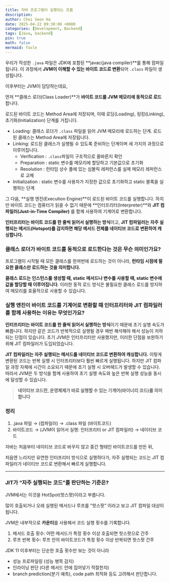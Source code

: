 ```yaml
---
title: 자바 프로그램이 실행되는 흐름
description:
author: Choi Seon Ha
date: 2025-04-22 09:30:00 +0800
categories: [Development, Backend]
tags: [Java, backend]
pin: true
math: false
mermaid: fasle
---
```


우리가 작성한 `.java` 파일은 JDK에 포함된 **javac(java compiler)**를 통해 컴파일됩니다. 이 과정에서 **JVM이 이해할 수 있는 바이트 코드로 변환**되어 `.class` 파일이 생성됩니다.

이후부터는 JVM이 담당하는데요,

먼저 **클래스 로더(Class Loader)**가 **바이트 코드를 JVM 메모리에 동적으로 로드**합니다.

로드된 바이트 코드는 Method Area에 저장되며, 이때 로딩(Loading), 링킹(Linking), 초기화(Initialization) 단계를 거칩니다.

- Loading: 클래스 로더가 `.class` 파일을 읽어 JVM 메모리에 로드하는 단계. 로드된 클래스는 Method Area에 저장됩니다.
- Linking: 로드된 클래스가 실행될 수 있도록 준비하는 단계이며 세 가지의 과정으로 이루어집니다.
  - Verification : `.class`파일이 구조적으로 올바른지 확인
  - Preparation : static 변수를 메모리에 할당하고 기본값으로 초기화
  - Resolution : 런타임 상수 풀에 있는 심볼릭 레퍼런스를 실제 메모리 레퍼런스로 교체
- Initialization : static 변수를 사용자가 지정한 값으로 초기화하고 static 블록을 실행하는 단계

그 다음, **실행 엔진(Execution Engine)**이 로드된 바이트 코드를 실행합니다. 하지만 바이트 코드는 컴퓨터가 읽을 수 없기 때문에 **인터프리터(Interpreter)**와 **JIT 컴파일러(Just-in-Time Compiler)** 를 함께 사용하여 기계어로 변환합니다.

**인터프리터는 바이트 코드를 한 줄씩 읽어서 실행하는 방식**이고, **JIT 컴파일러는 자주 실행되는 메서드(Hotspot)를 감지하면 해당 메서드 전체를 네이티브 코드로 변환하여 캐싱합니다.**

### 클래스 로더가 바이트 코드를 동적으로 로드한다는 것은 무슨 의미인가요?

프로그램이 시작될 때 모든 클래스를 한꺼번에 로드하는 것이 아니라, **런타임 시점에 필요한 클래스만 로드하는 것을 의미합니다.**

**클래스 로드는 인스턴스를 생성할 때, static 메서드나 변수를 사용할 때, static 변수에 값을 할당할 때 이루어집니다**. 이러한 동적 로드 방식은 불필요한 클래스 로드를 방지하여 메모리를 효율적으로 사용할 수 있습니다.

### 실행 엔진이 바이트 코드를 기계어로 변환할 때 인터프리터와 JIT 컴파일러를 함께 사용하는 이유는 무엇인가요?

**인터프리터는 바이트 코드를 한 줄씩 읽어서 실행하는 방식**이기 때문에 초기 실행 속도가 빠릅니다. 하지만 같은 코드가 반복적으로 실행될 경우 매번 해석해야 해서 성능이 저하되는 단점이 있습니다. 초기 JVM은 인터프리터만 사용했지만, 이러한 단점을 보완하기 위해 JIT 컴파일러가 도입되었습니다.

**JIT 컴파일러는 자주 실행되는 메서드를 네이티브 코드로 변환하여 캐싱합니다.** 이렇게 변환된 코드는 반복 실행 시 인터프리터보다 훨씬 빠르게 실행됩니다. 하지만 JIT 컴파일 과정 자체에 시간이 소요되기 때문에 초기 실행 시 오버헤드가 발생할 수 있습니다. 따라서 JVM은 두 방식을 함께 사용하여 초기 실행 속도와 높은 반복 실행 성능을 동시에 달성할 수 있습니다.

> **네이티브 코드란, 운영체제가 바로 실행할 수 있는 기계어(바이너리 코드)를 의미합니다**

### 정리

1. .java 파일 → (컴파일러) → .class 파일 (바이트코드)
2. 바이트코드 → (JVM이 읽어서 실행: 인터프리터 or JIT 컴파일러) → 네이티브 코드

자바는 처음부터 네이티브 코드로 바꾸지 않고 중간 형태인 바이트코드를 만든 뒤,

처음엔 느리지만 유연한 인터프리터 방식으로 실행하다가, 자주 실행되는 코드는 JIT 컴파일러가 네이티브 코드로 변환해서 빠르게 실행합니다.

---

### JIT가 “자주 실행되는 코드”를 판단하는 기준은?

JVM에서는 이것을 HotSpot(핫스팟)이라고 부릅니다.

많이 호출되거나 오래 실행된 메서드나 루프를 “핫스팟” 이라고 보고 JIT 컴파일 대상이 됩니다.

JVM은 내부적으로 **카운터**를 사용해서 코드 실행 횟수를 기록합니다.

1. 메서드 호출 횟수: 어떤 메서드가 특정 횟수 이상 호출되면 핫스팟으로 간주
2. 루프 반복 횟수: 루프 안의 바이트코드가 특정 횟수 이상 반복되면 핫스팟 간주

JDK 11 이후부터는 단순한 호출 횟수만 보는 것이 아니라

- 성능 프로파일링 (성능 병목 감지)
- 인라이닝 판단 (다른 메서드 안에 집어넣기 적절한지)
- branch prediction(분기 예측), code path 최적화 등도 고려해서 판단합니다.
